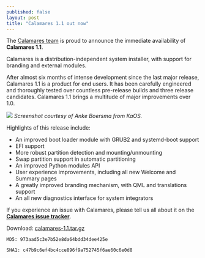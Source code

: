```yaml
---
published: false
layout: post
title: "Calamares 1.1 out now"
---
```

The [Calamares team](https://calamares.io/team/) is proud to announce the immediate availability of **Calamares 1.1**.

Calamares is a distribution-independent system installer, with support for branding and external modules.

After almost six months of intense development since the last major release, Calamares 1.1 is a product for end users. It has been carefully engineered and thoroughly tested over countless pre-release builds and three release candidates. Calamares 1.1 brings a multitude of major improvements over 1.0.

![]({{site.baseurl}}/images/calamares-1.1-screenshot.png)
_Screenshot courtesy of Anke Boersma from KaOS._

<!--more-->

Highlights of this release include:

* An improved boot loader module with GRUB2 and systemd-boot support
* EFI support
* More robust partition detection and mounting/unmounting
* Swap partition support in automatic partitioning
* An improved Python modules API
* User experience improvements, including all new Welcome and Summary pages
* A greatly improved branding mechanism, with QML and translations support
* An all new diagnostics interface for system integrators

If you experience an issue with Calamares, please tell us all about it on the [**Calamares issue tracker**](https://calamares.io/bugs/).

Download: [calamares-1.1.tar.gz]()

`MD5: 973aad5c3e7b52e8da64bdd34dee425e`

`SHA1: c47b9c6ef4bc4cce896f9a752745f6ae60c6e0d8`
